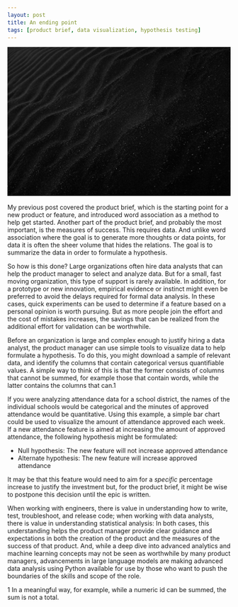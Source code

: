 ```yaml
---
layout: post
title: An ending point
tags: [product brief, data visualization, hypothesis testing]
---
```


![testing image](/assets/images/pexels-adrien-olichon-2387793.jpg)

My previous post covered the product brief, which is the starting point for a new product or feature, and introduced word association as a method to help get started.  Another part of the product brief, and probably the most important, is the measures of success.  This requires data.  And unlike word association where the goal is to generate more thoughts or data points, for data it is often the sheer volume that hides the relations.  The goal is to summarize the data in order to formulate a hypothesis.  

So how is this done?  Large organizations often hire data analysts that can help the product manager to select and analyze data.  But for a small, fast moving organization, this type of support is rarely available.  In addition, for a prototype or new innovation, empirical evidence or instinct might even be preferred to avoid the delays required for formal data analysis.  In these cases, quick experiments can be used to determine if a feature based on a personal opinion is worth pursuing.  But as more people join the effort and the cost of mistakes increases, the savings that can be realized from the additional effort for validation can be worthwhile.

Before an organization is large and complex enough to justify hiring a data analyst, the product manager can use simple tools to visualize data to help formulate a hypothesis.  To do this, you might download a sample of relevant data, and identify the columns that contain categorical versus quantifiable values.  A simple way to think of this is that the former consists of columns that cannot be summed, for example those that contain words, while the latter contains the columns that can.1   

If you were analyzing attendance data for a school district, the names of the individual schools would be categorical and the minutes of approved attendance would be quantitative.  Using this example, a simple bar chart could be used to visualize the amount of attendance approved each week.  If a new attendance feature is aimed at increasing the amount of approved attendance, the following hypothesis might be formulated:

- Null hypothesis:  The new feature will not increase approved attendance
- Alternate hypothesis:  The new feature will increase approved attendance
	
It may be that this feature would need to aim for a *specific* percentage increase to justify the investment but, for the product brief, it might be wise to postpone this decision until the epic is written.

When working with engineers, there is value in understanding how to write, test, troubleshoot, and release code; when working with data analysts, there is value in understanding statistical analysis:  In both cases, this understanding helps the product manager provide clear guidance and expectations in both the creation of the product and the measures of the success of that product.  And, while a deep dive into advanced analytics and machine learning concepts may not be seen as worthwhile by many product managers, advancements in large language models are making advanced data analysis using Python available for use by those who want to push the boundaries of the skills and scope of the role.

1 In a meaningful way, for example, while a numeric id can be summed, the sum is not a total.
